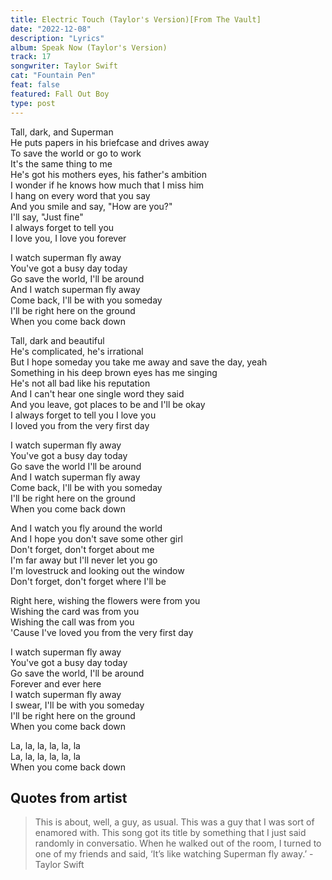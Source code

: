 ```yaml
---
title: Electric Touch (Taylor's Version)[From The Vault]
date: "2022-12-08"
description: "Lyrics"
album: Speak Now (Taylor's Version)
track: 17
songwriter: Taylor Swift
cat: "Fountain Pen"
feat: false
featured: Fall Out Boy
type: post
---
```


<p className="verse-one">
Tall, dark, and Superman <br />
He puts papers in his briefcase and drives away <br />
To save the world or go to work <br />
It's the same thing to me <br />
He's got his mothers eyes, his father's ambition <br />
I wonder if he knows how much that I miss him <br />
I hang on every word that you say <br />
And you smile and say, "How are you?" <br />
I'll say, "Just fine" <br />
I always forget to tell you <br />
I love you, I love you forever <br />
</p>
<p className="chorus">
I watch superman fly away <br />
You've got a busy day today <br />
Go save the world, I'll be around <br />
And I watch superman fly away <br />
Come back, I'll be with you someday <br />
I'll be right here on the ground <br />
When you come back down <br />
</p>
<p className="verse-two">
Tall, dark and beautiful <br />
He's complicated, he's irrational <br />
But I hope someday you take me away and save the day, yeah <br />
Something in his deep brown eyes has me singing <br />
He's not all bad like his reputation <br />
And I can't hear one single word they said <br />
And you leave, got places to be and I'll be okay <br />
I always forget to tell you I love you <br />
I loved you from the very first day <br />
</p>
<p className="chorus">
I watch superman fly away <br />
You've got a busy day today <br />
Go save the world I'll be around <br />
And I watch superman fly away <br />
Come back, I'll be with you someday <br />
I'll be right here on the ground <br />
When you come back down <br />
</p>
<p className="bridge">
And I watch you fly around the world <br />
And I hope you don't save some other girl <br />
Don't forget, don't forget about me <br />
I'm far away but I'll never let you go <br />
I'm lovestruck and looking out the window <br />
Don't forget, don't forget where I'll be <br />
</p>
<p className="breakdown">
Right here, wishing the flowers were from you <br />
Wishing the card was from you <br />
Wishing the call was from you <br />
'Cause I've loved you from the very first day <br />
</p>
<p className="chorus">
I watch superman fly away <br />
You've got a busy day today <br />
Go save the world, I'll be around <br />
Forever and ever here <br />
I watch superman fly away <br />
I swear, I'll be with you someday <br />
I'll be right here on the ground <br />
When you come back down <br />
</p>
<p className="outro">
La, la, la, la, la, la <br />
La, la, la, la, la, la <br />
When you come back down <br />
</p>

## Quotes from artist

<blockquote>
This is about, well, a guy, as usual. This was a guy that I was sort of enamored with. This song got its title by something that I just said randomly in conversatio. When he walked out of the room, I turned to one of my friends and said, ‘It’s like watching Superman fly away.’ - Taylor Swift
</blockquote>
